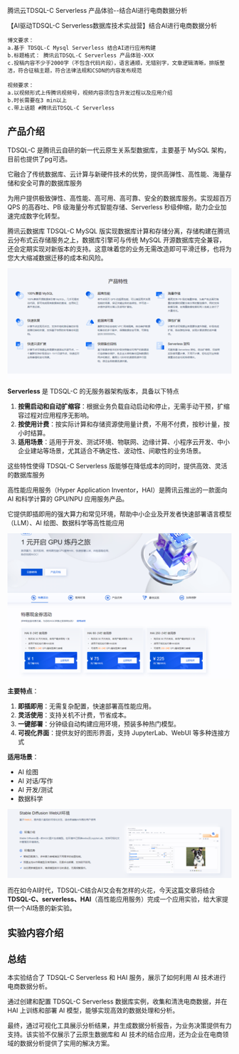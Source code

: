 腾讯云TDSQL-C Serverless 产品体验--结合AI进行电商数据分析

【AI驱动TDSQL-C Serverless数据库技术实战营】结合AI进行电商数据分析

```
博文要求：
a.基于 TDSQL-C Mysql Serverless 结合AI进行应用构建
b.标题格式： 腾讯云TDSQL-C Serverless 产品体验-XXX
c.投稿内容不少于2000字（不包含代码片段），语言通顺，无错别字，文章逻辑清晰，排版整洁，符合征稿主题，符合法律法规和CSDN的内容发布规范

视频要求：
a.以视频形式上传腾讯视频号，视频内容须包含开发过程以及应用介绍
b.时长需要在3 min以上
c.带上话题 #腾讯云TDSQL-C Serverless 

```

## 产品介绍

TDSQL-C 是腾讯云自研的新一代云原生关系型数据库，主要基于 MySQL 架构，目前也提供了pg可选。

它融合了传统数据库、云计算与新硬件技术的优势，提供高弹性、高性能、海量存储和安全可靠的数据库服务

为用户提供极致弹性、高性能、高可用、高可靠、安全的数据库服务。实现超百万 QPS 的高吞吐、PB 级海量分布式智能存储、Serverless 秒级伸缩，助力企业加速完成数字化转型。

腾讯云数据库 TDSQL-C MySQL 版实现数据库计算和存储分离，存储构建在腾讯云分布式云存储服务之上，数据库引擎可与传统 MySQL 开源数据库完全兼容，还会定期实现对新版本的支持。这意味着您的业务无需改造即可平滑迁移，也将为您大大缩减数据迁移的成本和风险。

![](image.png)

**Serverless** 是 TDSQL-C 的无服务器架构版本，具备以下特点

1. **按需启动和自动扩缩容**：根据业务负载自动启动和停止，无需手动干预，扩缩容过程对应用程序无影响。
2. **按使用计费**：按实际计算和存储资源使用量计费，不用不付费，按秒计量，按小时结算。
3. **适用场景**：适用于开发、测试环境、物联网、边缘计算、小程序云开发、中小企业建站等场景，尤其适合不确定性、波动性、间歇性的业务场景。

这些特性使得 TDSQL-C Serverless 版能够在降低成本的同时，提供高效、灵活的数据库服务

高性能应用服务（Hyper Application Inventor，HAI）是腾讯云推出的一款面向 AI 和科学计算的 GPU/NPU 应用服务产品。

它提供即插即用的强大算力和常见环境，帮助中小企业及开发者快速部署语言模型（LLM）、AI 绘图、数据科学等高性能应用

![](image-1.png)

**主要特点**：
1. **即插即用**：无需复杂配置，快速部署高性能应用。
2. **灵活使用**：支持关机不计费，节省成本。
3. **一键部署**：分钟级自动构建应用环境，预装多种热门模型。
4. **可视化界面**：提供友好的图形界面，支持 JupyterLab、WebUI 等多种连接方式

**适用场景**：
- AI 绘图
- AI 对话/写作
- AI 开发/测试
- 数据科学
  
![](image-2.png)


而在如今AI时代，TDSQL-C结合AI又会有怎样的火花，今天这篇文章将结合**TDSQL-C、serverless、HAI**（高性能应用服务）完成一个应用实验，给大家提供一个AI场景的新实验。


## 实验内容介绍


## 总结

本实验结合了 TDSQL-C Serverless 和 HAI 服务，展示了如何利用 AI 技术进行电商数据分析。

通过创建和配置 TDSQL-C Serverless 数据库实例，收集和清洗电商数据，并在 HAI 上训练和部署 AI 模型，能够实现高效的数据处理和分析。

最终，通过可视化工具展示分析结果，并生成数据分析报告，为业务决策提供有力支持。该实验不仅展示了云原生数据库和 AI 技术的结合应用，还为企业在电商领域的数据分析提供了实用的解决方案。
